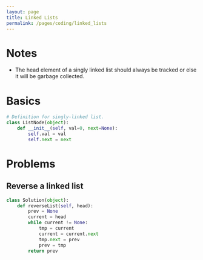 ```yaml
---
layout: page
title: Linked Lists
permalink: /pages/coding/linked_lists
---
```


# Notes

* The head element of a singly linked list should always be tracked or else it will be garbage collected.
  
# Basics

```python
# Definition for singly-linked list.
class ListNode(object):
    def __init__(self, val=0, next=None):
        self.val = val
        self.next = next
```

# Problems

## Reverse a linked list

```python
class Solution(object):
    def reverseList(self, head):
        prev = None
        current = head
        while current != None:
            tmp = current
            current = current.next        
            tmp.next = prev
            prev = tmp
        return prev
```